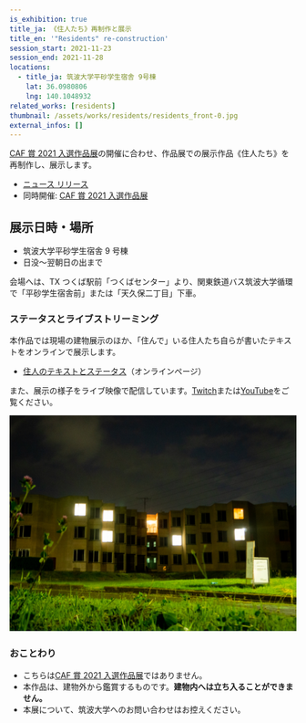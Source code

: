 ```yaml
---
is_exhibition: true
title_ja: 《住人たち》再制作と展示
title_en: '"Residents" re-construction'
session_start: 2021-11-23
session_end: 2021-11-28
locations:
  - title_ja: 筑波大学平砂学生宿舎 9号棟
    lat: 36.0980806
    lng: 140.1048932
related_works: [residents]
thumbnail: /assets/works/residents/residents_front-0.jpg
external_infos: []
---
```


[CAF 賞 2021 入選作品展](/pages/events/caf21.md)の開催に合わせ、作品展での展示作品《住人たち》を再制作し、展示します。

- [ニュース リリース](/pages/news/211101_caf21.md)
- 同時開催: [CAF 賞 2021 入選作品展](/pages/events/caf21.md)

## 展示日時・場所

- 筑波大学平砂学生宿舎 9 号棟
- 日没〜翌朝日の出まで

会場へは、TX つくば駅前「つくばセンター」より、関東鉄道バス筑波大学循環で「平砂学生宿舎前」または「天久保二丁目」下車。

### ステータスとライブストリーミング

本作品では現場の建物展示のほか、「住んで」いる住人たち自らが書いたテキストをオンラインで展示します。

- [住人のテキストとステータス](https://residents.nandenjin.com/ns/reconstruction)（オンラインページ）

また、展示の様子をライブ映像で配信しています。[Twitch](https://www.twitch.tv/nandenjin)または[YouTube](https://www.youtube.com/KazumiInada)をご覧ください。

[![](/assets/works/residents/residents_front-1.jpg)](https://www.youtube.com/watch?v=K2L6Ub4uhDU)

### おことわり

- こちらは[CAF 賞 2021 入選作品展](/pages/events/caf21.md)ではありません。
- 本作品は、建物外から鑑賞するものです。**建物内へは立ち入ることができません。**
- 本展について、筑波大学へのお問い合わせはお控えください。
